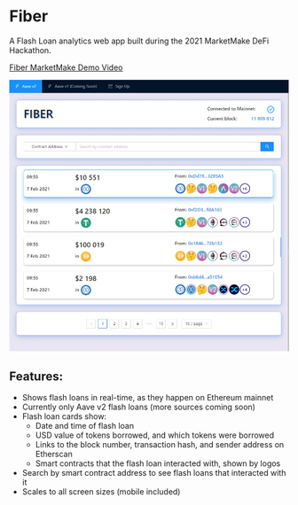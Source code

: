 # Fiber
A Flash Loan analytics web app built during the 2021 MarketMake DeFi Hackathon.

[Fiber MarketMake Demo Video](https://youtu.be/xmsVs8smzbU)

![Fiber Screenshot](/images/fiber-screenshot.jpeg)

## Features:

- Shows flash loans in real-time, as they happen on Ethereum mainnet
- Currently only Aave v2 flash loans (more sources coming soon)
- Flash loan cards show:
  - Date and time of flash loan
  - USD value of tokens borrowed, and which tokens were borrowed
  - Links to the block number, transaction hash, and sender address on Etherscan
  - Smart contracts that the flash loan interacted with, shown by logos
- Search by smart contract address to see flash loans that interacted with it
- Scales to all screen sizes (mobile included)
